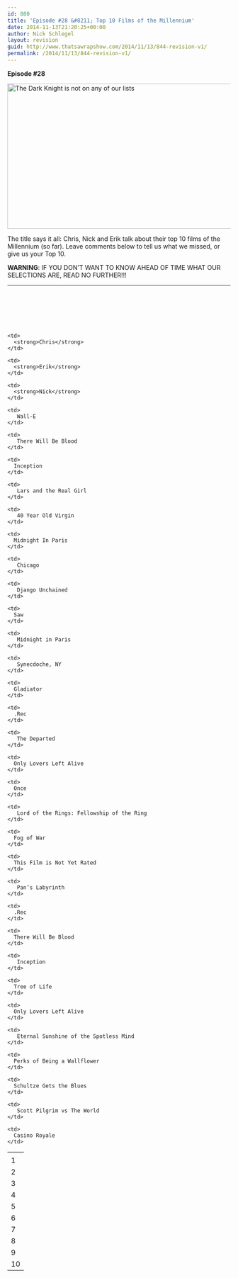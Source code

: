 ```yaml
---
id: 880
title: 'Episode #28 &#8211; Top 10 Films of the Millennium'
date: 2014-11-13T21:20:25+00:00
author: Nick Schlegel
layout: revision
guid: http://www.thatsawrapshow.com/2014/11/13/844-revision-v1/
permalink: /2014/11/13/844-revision-v1/
---
```

**Episode #28**

[<img class="alignnone wp-image-855 size-large" src="http://www.thatsawrapshow.com/wp-content/uploads/2014/10/dark-knight-large-1024x576.jpeg" alt="The Dark Knight is not on any of our lists" width="584" height="328" srcset="http://www.thatsawrapshow.com/wp-content/uploads/2014/10/dark-knight-large-1024x576.jpeg 1024w, http://www.thatsawrapshow.com/wp-content/uploads/2014/10/dark-knight-large-300x168.jpeg 300w, http://www.thatsawrapshow.com/wp-content/uploads/2014/10/dark-knight-large-600x337.jpeg 600w, http://www.thatsawrapshow.com/wp-content/uploads/2014/10/dark-knight-large-500x281.jpeg 500w" sizes="(max-width: 584px) 100vw, 584px" />](http://www.thatsawrapshow.com/wp-content/uploads/2014/10/dark-knight-large.jpeg)

The title says it all: Chris, Nick and Erik talk about their top 10 films of the Millennium (so far). Leave comments below to tell us what we missed, or give us your Top 10.

**WARNING**: IF YOU DON&#8217;T WANT TO KNOW AHEAD OF TIME WHAT OUR SELECTIONS ARE, READ NO FURTHER!!!

* * *

&nbsp;

&nbsp;

&nbsp;

<!--more-->

<table style="border-color: #080303;">
  <tr>
    <td>
    </td>
    
    <td>
      <strong>Chris</strong>
    </td>
    
    <td>
      <strong>Erik</strong>
    </td>
    
    <td>
      <strong>Nick</strong>
    </td>
  </tr>
  
  <tr>
    <td>
      1
    </td>
    
    <td>
       Wall-E
    </td>
    
    <td>
       There Will Be Blood
    </td>
    
    <td>
      Inception
    </td>
  </tr>
  
  <tr>
    <td>
      2
    </td>
    
    <td>
       Lars and the Real Girl
    </td>
    
    <td>
       40 Year Old Virgin
    </td>
    
    <td>
      Midnight In Paris
    </td>
  </tr>
  
  <tr>
    <td>
      3
    </td>
    
    <td>
       Chicago
    </td>
    
    <td>
       Django Unchained
    </td>
    
    <td>
      Saw
    </td>
  </tr>
  
  <tr>
    <td>
      4
    </td>
    
    <td>
       Midnight in Paris
    </td>
    
    <td>
       Synecdoche, NY
    </td>
    
    <td>
      Gladiator
    </td>
  </tr>
  
  <tr>
    <td>
      5
    </td>
    
    <td>
      .Rec
    </td>
    
    <td>
       The Departed
    </td>
    
    <td>
      Only Lovers Left Alive
    </td>
  </tr>
  
  <tr>
    <td>
      6
    </td>
    
    <td>
      Once
    </td>
    
    <td>
       Lord of the Rings: Fellowship of the Ring
    </td>
    
    <td>
      Fog of War
    </td>
  </tr>
  
  <tr>
    <td>
      7
    </td>
    
    <td>
      This Film is Not Yet Rated
    </td>
    
    <td>
       Pan’s Labyrinth
    </td>
    
    <td>
      .Rec
    </td>
  </tr>
  
  <tr>
    <td>
      8
    </td>
    
    <td>
      There Will Be Blood
    </td>
    
    <td>
       Inception
    </td>
    
    <td>
      Tree of Life
    </td>
  </tr>
  
  <tr>
    <td>
      9
    </td>
    
    <td>
      Only Lovers Left Alive
    </td>
    
    <td>
       Eternal Sunshine of the Spotless Mind
    </td>
    
    <td>
      Perks of Being a Wallflower
    </td>
  </tr>
  
  <tr>
    <td>
      10
    </td>
    
    <td>
      Schultze Gets the Blues
    </td>
    
    <td>
       Scott Pilgrim vs The World
    </td>
    
    <td>
      Casino Royale
    </td>
  </tr>
</table>